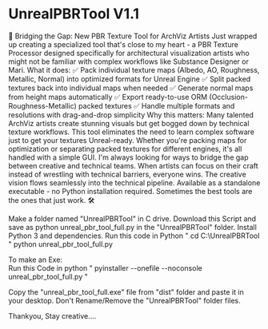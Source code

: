 # UnrealPBRTool V1.1
🚀 Bridging the Gap: New PBR Texture Tool for ArchViz Artists
Just wrapped up creating a specialized tool that's close to my heart - a PBR Texture Processor designed specifically for architectural visualization artists who might not be familiar with complex workflows like Substance Designer or Mari.
What it does: ✅ Pack individual texture maps (Albedo, AO, Roughness, Metallic, Normal) into optimized formats for Unreal Engine ✅ Split packed textures back into individual maps when needed ✅ Generate normal maps from height maps automatically
 ✅ Export ready-to-use ORM (Occlusion-Roughness-Metallic) packed textures ✅ Handle multiple formats and resolutions with drag-and-drop simplicity
Why this matters: Many talented ArchViz artists create stunning visuals but get bogged down by technical texture workflows. This tool eliminates the need to learn complex software just to get your textures Unreal-ready. Whether you're packing maps for optimization or separating packed textures for different engines, it's all handled with a simple GUI.
I'm always looking for ways to bridge the gap between creative and technical teams. When artists can focus on their craft instead of wrestling with technical barriers, everyone wins. The creative vision flows seamlessly into the technical pipeline.
Available as a standalone executable - no Python installation required. Sometimes the best tools are the ones that just work. 🛠️




Make a folder named "UnrealPBRTool" in C drive. Download this Script and save as python unreal_pbr_tool_full.py in the "UnrealPBRTool" folder.
Install Python 3 and dependencies.
Run this code in Python " cd C:\UnrealPBRTool "
python unreal_pbr_tool_full.py

To make an Exe:  
Run this Code in python " pyinstaller --onefile --noconsole unreal_pbr_tool_full.py "


Copy the "unreal_pbr_tool_full.exe" file from "dist" folder and paste it in your desktop. Don't Rename/Remove the "UnrealPBRTool" folder files.

Thankyou, Stay creative....
